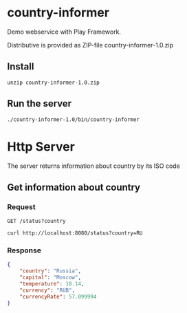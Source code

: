 # country-informer

Demo webservice with Play Framework. 

Distributive is provided as ZIP-file country-informer-1.0.zip

## Install

    unzip country-informer-1.0.zip

## Run the server

    ./country-informer-1.0/bin/country-informer

# Http Server

The server returns information about country by its ISO code

## Get information about country

### Request

`GET /status?country`

    curl http://localhost:8080/status?country=RU

### Response

```json
{
    "country": "Russia",
    "capital": "Moscow",
    "temperature": 18.14,
    "currency": "RUB",
    "currencyRate": 57.099994
}
```